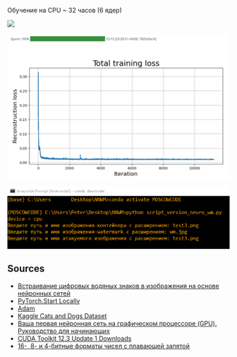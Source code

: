 Обучение на CPU ~ 32 часов (6 ядер)


![](https://raw.githubusercontent.com/unton3ton/cats-wm-dogs/main/img/%D1%8B.jpg)


![](https://raw.githubusercontent.com/unton3ton/cats-wm-dogs/main/total.PNG)


![](https://raw.githubusercontent.com/unton3ton/cats-wm-dogs/main/img/example.PNG)


## Sources

* [Встраивание цифровых водяных знаков в изображения на основе нейронных сетей](https://www.hse.ru/edu/vkr/833281172)
* [PyTorch.Start Locally](https://pytorch.org/get-started/locally/)
* [Adam](https://pytorch.org/docs/stable/generated/torch.optim.Adam.html)
* [Kaggle Cats and Dogs Dataset](https://www.microsoft.com/en-us/download/details.aspx?id=54765)
* [Ваша первая нейронная сеть на графическом процессоре (GPU). Руководство для начинающих](https://habr.com/ru/articles/488564/)
* [CUDA Toolkit 12.3 Update 1 Downloads](https://developer.nvidia.com/cuda-downloads?target_os=Windows&target_arch=x86_64&target_version=10&target_type=exe_local)
* [16-, 8- и 4-битные форматы чисел с плавающей запятой](https://habr.com/ru/companies/wunderfund/articles/776496/)
